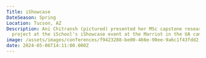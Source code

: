 ```yaml
---
Title: iShowcase
DateSeason: Spring
Location: Tucson, AZ
Description: Ani Chitransh (pictured) presented her MSc capstone research
  project at the iSchool's iShowcase event at the Marriot in the UA campus.
image: /assets/images/conferences/f9423288-be00-466e-90ee-9a6c1f43fdd2.jpg
date: 2024-05-06T14:11:00.000Z
---
```

